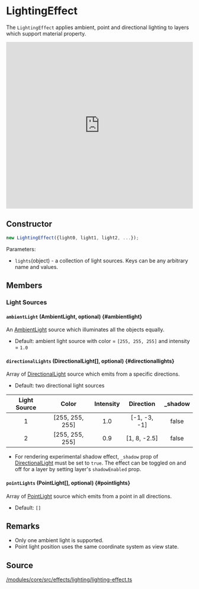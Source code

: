 # LightingEffect

The `LightingEffect` applies ambient, point and directional lighting to layers which support material property.

<div style={{position:'relative',height:450}}></div>
<div style={{position:'absolute',transform:'translateY(-450px)',paddingLeft:'inherit',paddingRight:'inherit',left:0,right:0}}>
  <iframe height="450" width="100%" scrolling="no" title="deck.gl LightingEffect Demo" src="https://codepen.io/vis-gl/embed/ZZwrZz/?height=450&theme-id=light&default-tab=result" frameborder="no" allowtransparency="true" allowfullscreen="true">
    See the Pen <a href='https://codepen.io/vis-gl/pen/ZZwrZz/'>deck.gl LightingEffect Demo</a> by vis.gl
    (<a href='https://codepen.io/vis-gl'>@vis-gl</a>) on <a href='https://codepen.io'>CodePen</a>.
  </iframe>
</div>

## Constructor

```js
new LightingEffect({light0, light1, light2, ...});
```

Parameters:
* `lights`(object) - a collection of light sources. Keys can be any arbitrary name and values.

## Members

### Light Sources

#### `ambientLight` (AmbientLight, optional) {#ambientlight}

An [AmbientLight](./ambient-light.md) source which illuminates all the objects equally.

* Default: ambient light source with color = `[255, 255, 255]` and intensity = `1.0`

#### `directionalLights` (DirectionalLight[], optional) {#directionallights}

Array of [DirectionalLight](./directional-light.md) source which emits from a specific directions.

* Default: two directional light sources

| Light Source |      Color      | Intensity |   Direction  |  _shadow  |
|:------------:|:---------------:|:---------:|:------------:|:--------:|
| 1            | [255, 255, 255] | 1.0       | [-1, -3, -1] |   false  |
| 2            | [255, 255, 255] | 0.9       | [1, 8, -2.5] |   false  |

* For rendering experimental shadow effect, `_shadow` prop of [DirectionalLight](./directional-light.md) must be set to `true`. The effect can be toggled on and off for a layer by setting layer's `shadowEnabled` prop.

#### `pointLights` (PointLight[], optional) {#pointlights}

Array of [PointLight](./point-light.md) source which emits from a point in all directions.

* Default: `[]`


## Remarks

* Only one ambient light is supported.
* Point light position uses the same coordinate system as view state.

## Source

[/modules/core/src/effects/lighting/lighting-effect.ts](https://github.com/visgl/deck.gl/tree/9.0-release/modules/core/src/effects/lighting/lighting-effect.ts)
